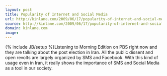 ```yaml
---
layout: post
title: Popularity of Internet and Social Media
url: http://kinlane.com/2009/06/17/popularity-of-internet-and-social-media/
source: http://kinlane.com/2009/06/17/popularity-of-internet-and-social-media/
domain: kinlane.com
image: 
---
```

{% include JB/setup %}Listening to Morning Edition on PBS right now and they are talking about the post election in Iran. All the public dissent and open revolts are largely organized by SMS and Facebook. With this kind of usage even in Iran, it really shows the importance of SMS and Social Media as a tool in our society.